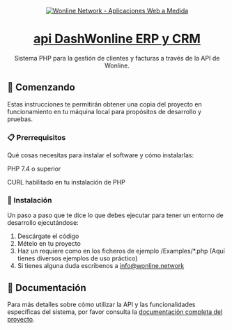 <p align="center">
  <a href="https://wonline.network">
    <img src="https://dash.wonlinenetwork.llc/media/master/public/landingpage/media/logo-wonline-alto-30px.png" alt="Wonline Network - Aplicaciones Web a Medida">
  </a>
</p>


<a href="https://wonline.network"><h1 align="center">api DashWonline ERP y CRM</h1></a>

<p align="center">
  Sistema PHP para la gestión de clientes y facturas a través de la API de Wonline.
</p>

## 🚀 Comenzando

Estas instrucciones te permitirán obtener una copia del proyecto en funcionamiento en tu máquina local para propósitos de desarrollo y pruebas.

### 📋 Prerrequisitos

Qué cosas necesitas para instalar el software y cómo instalarlas:

PHP 7.4 o superior

CURL habilitado en tu instalación de PHP

### 🔧 Instalación

Un paso a paso que te dice lo que debes ejecutar para tener un entorno de desarrollo ejecutándose:

1. Descárgate el código 
2. Mételo en tu proyecto
3. Haz un requiere como en los ficheros de ejemplo /Examples/*.php (Aquí tienes diversos ejemplos de uso práctico)
4. Si tienes alguna duda escribenos a [info@wonline.network](mailto:info@wonline.network)
 

## 📖 Documentación

Para más detalles sobre cómo utilizar la API y las funcionalidades específicas del sistema, por favor consulta la [documentación completa del proyecto](https://dash.wonlinenetwork.llc/doc-api/).
